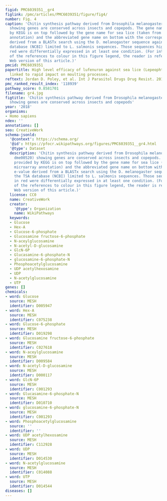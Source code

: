 ```yaml
---
figid: PMC6039351__gr4
figlink: /pmc/articles/PMC6039351/figure/fig4/
number: Fig. 4
caption: 'Chitin synthesis pathway derived from Drosophila melanogaster (KEGG: dme00520)
  showing genes are conserved across insects and copepods. The gene name provided
  by KEGG is on top followed by the gene name for sea lice (taken from microarray
  annotation) and the abbreviated gene name on bottom with the corresponding e-value
  derived from a BLASTx search using the D. melanogaster sequence against the TSA
  database (NCBI) limited to L. salmonis sequences. Those sequences highlighted in
  red were differentially expressed in at least one condition. (For interpretation
  of the references to colour in this figure legend, the reader is referred to the
  Web version of this article.)'
pmcid: PMC6039351
papertitle: High level efficacy of lufenuron against sea lice (Lepeophtheirus salmonis)
  linked to rapid impact on moulting processes.
reftext: Jordan D. Poley, et al. Int J Parasitol Drugs Drug Resist. 2018 Aug;8(2):174-188.
pmc_ranked_result_index: '118939'
pathway_score: 0.8581701
filename: gr4.jpg
figtitle: 'Chitin synthesis pathway derived from Drosophila melanogaster (KEGG: dme00520)
  showing genes are conserved across insects and copepods'
year: '2018'
organisms:
- Homo sapiens
ndex: ''
annotations: []
seo: CreativeWork
schema-jsonld:
  '@context': https://schema.org/
  '@id': https://pfocr.wikipathways.org/figures/PMC6039351__gr4.html
  '@type': Dataset
  description: 'Chitin synthesis pathway derived from Drosophila melanogaster (KEGG:
    dme00520) showing genes are conserved across insects and copepods. The gene name
    provided by KEGG is on top followed by the gene name for sea lice (taken from
    microarray annotation) and the abbreviated gene name on bottom with the corresponding
    e-value derived from a BLASTx search using the D. melanogaster sequence against
    the TSA database (NCBI) limited to L. salmonis sequences. Those sequences highlighted
    in red were differentially expressed in at least one condition. (For interpretation
    of the references to colour in this figure legend, the reader is referred to the
    Web version of this article.)'
  license: CC0
  name: CreativeWork
  creator:
    '@type': Organization
    name: WikiPathways
  keywords:
  - Glucose
  - Hex-A
  - Glucose-6-phosphate
  - Glucosamine fructose-6-phosphate
  - N-aceylglucosamine
  - N-acetyl-D-glucosamine
  - GlcN-6P
  - Glucasamine-6-phosphate-N
  - glucosamine-6-phosphate-N
  - Phosphoacetylglucosamine
  - UDP acetylhexosamine
  - UDP
  - N-acetylglucosamine
  - UTP
genes: []
chemicals:
- word: Glucose
  source: MESH
  identifier: D005947
- word: Hex-A
  source: MESH
  identifier: C075238
- word: Glucose-6-phosphate
  source: MESH
  identifier: D019298
- word: Glucosamine fructose-6-phosphate
  source: MESH
  identifier: C027618
- word: N-aceylglucosamine
  source: MESH
  identifier: D009584
- word: N-acetyl-D-glucosamine
  source: MESH
  identifier: D000117
- word: GlcN-6P
  source: MESH
  identifier: C001293
- word: Glucasamine-6-phosphate-N
  source: MESH
  identifier: D010710
- word: glucosamine-6-phosphate-N
  source: MESH
  identifier: C001293
- word: Phosphoacetylglucosamine
  source: ''
  identifier: ''
- word: UDP acetylhexosamine
  source: MESH
  identifier: C112928
- word: UDP
  source: MESH
  identifier: D014530
- word: N-acetylglucosamine
  source: MESH
  identifier: C014088
- word: UTP
  source: MESH
  identifier: D014544
diseases: []
---
```

